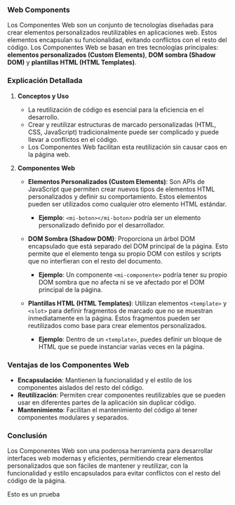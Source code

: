 ### Web Components
Los Componentes Web son un conjunto de tecnologías diseñadas para crear elementos personalizados reutilizables en aplicaciones web. Estos elementos encapsulan su funcionalidad, evitando conflictos con el resto del código. Los Componentes Web se basan en tres tecnologías principales: **elementos personalizados (Custom Elements)**, **DOM sombra (Shadow DOM)** y **plantillas HTML (HTML Templates)**.

### Explicación Detallada

1. **Conceptos y Uso**
   - La reutilización de código es esencial para la eficiencia en el desarrollo.
   - Crear y reutilizar estructuras de marcado personalizadas (HTML, CSS, JavaScript) tradicionalmente puede ser complicado y puede llevar a conflictos en el código.
   - Los Componentes Web facilitan esta reutilización sin causar caos en la página web.

2. **Componentes Web**
   - **Elementos Personalizados (Custom Elements)**: Son APIs de JavaScript que permiten crear nuevos tipos de elementos HTML personalizados y definir su comportamiento. Estos elementos pueden ser utilizados como cualquier otro elemento HTML estándar.
     - **Ejemplo**: `<mi-boton></mi-boton>` podría ser un elemento personalizado definido por el desarrollador.
   
   - **DOM Sombra (Shadow DOM)**: Proporciona un árbol DOM encapsulado que está separado del DOM principal de la página. Esto permite que el elemento tenga su propio DOM con estilos y scripts que no interfieran con el resto del documento.
     - **Ejemplo**: Un componente `<mi-componente>` podría tener su propio DOM sombra que no afecta ni se ve afectado por el DOM principal de la página.

   - **Plantillas HTML (HTML Templates)**: Utilizan elementos `<template>` y `<slot>` para definir fragmentos de marcado que no se muestran inmediatamente en la página. Estos fragmentos pueden ser reutilizados como base para crear elementos personalizados.
     - **Ejemplo**: Dentro de un `<template>`, puedes definir un bloque de HTML que se puede instanciar varias veces en la página.

### Ventajas de los Componentes Web
- **Encapsulación**: Mantienen la funcionalidad y el estilo de los componentes aislados del resto del código.
- **Reutilización**: Permiten crear componentes reutilizables que se pueden usar en diferentes partes de la aplicación sin duplicar código.
- **Mantenimiento**: Facilitan el mantenimiento del código al tener componentes modulares y separados.

### Conclusión
Los Componentes Web son una poderosa herramienta para desarrollar interfaces web modernas y eficientes, permitiendo crear elementos personalizados que son fáciles de mantener y reutilizar, con la funcionalidad y estilo encapsulados para evitar conflictos con el resto del código de la página.

Esto es un prueba
